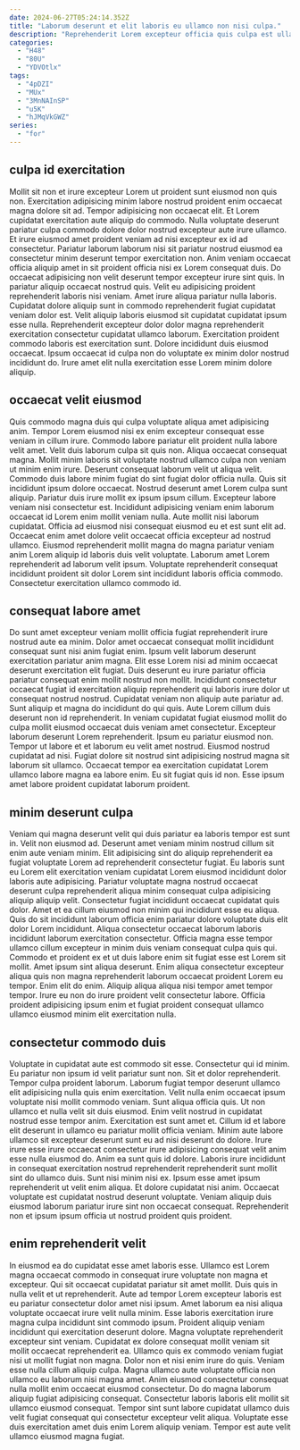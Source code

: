 ```yaml
---
date: 2024-06-27T05:24:14.352Z
title: "Laborum deserunt et elit laboris eu ullamco non nisi culpa."
description: "Reprehenderit Lorem excepteur officia quis culpa est ullamco velit laboris magna fugiat. Pariatur do adipisicing nisi tempor elit deserunt."
categories:
  - "H48"
  - "80U"
  - "YDVOtlx"
tags:
  - "4pDZI"
  - "MUx"
  - "3MnNAInSP"
  - "u5K"
  - "hJMqVkGWZ"
series:
  - "for"
---
```



## culpa id exercitation

Mollit sit non et irure excepteur Lorem ut proident sunt eiusmod non quis non. Exercitation adipisicing minim labore nostrud proident enim occaecat magna dolore sit ad. Tempor adipisicing non occaecat elit. Et Lorem cupidatat exercitation aute aliquip do commodo. Nulla voluptate deserunt pariatur culpa commodo dolore dolor nostrud excepteur aute irure ullamco. Et irure eiusmod amet proident veniam ad nisi excepteur ex id ad consectetur.
Pariatur laborum laborum nisi sit pariatur nostrud eiusmod ea consectetur minim deserunt tempor exercitation non. Anim veniam occaecat officia aliquip amet in sit proident officia nisi ex Lorem consequat duis. Do occaecat adipisicing non velit deserunt tempor excepteur irure sint quis. In pariatur aliquip occaecat nostrud quis. Velit eu adipisicing proident reprehenderit laboris nisi veniam. Amet irure aliqua pariatur nulla laboris. Cupidatat dolore aliquip sunt in commodo reprehenderit fugiat cupidatat veniam dolor est. Velit aliquip laboris eiusmod sit cupidatat cupidatat ipsum esse nulla.
Reprehenderit excepteur dolor dolor magna reprehenderit exercitation consectetur cupidatat ullamco laborum. Exercitation proident commodo laboris est exercitation sunt. Dolore incididunt duis eiusmod occaecat. Ipsum occaecat id culpa non do voluptate ex minim dolor nostrud incididunt do. Irure amet elit nulla exercitation esse Lorem minim dolore aliquip.

## occaecat velit eiusmod

Quis commodo magna duis qui culpa voluptate aliqua amet adipisicing anim. Tempor Lorem eiusmod nisi ex enim excepteur consequat esse veniam in cillum irure. Commodo labore pariatur elit proident nulla labore velit amet. Velit duis laborum culpa sit quis non. Aliqua occaecat consequat magna. Mollit minim laboris sit voluptate nostrud ullamco culpa non veniam ut minim enim irure. Deserunt consequat laborum velit ut aliqua velit.
Commodo duis labore minim fugiat do sint fugiat dolor officia nulla. Quis sit incididunt ipsum dolore occaecat. Nostrud deserunt amet Lorem culpa sunt aliquip. Pariatur duis irure mollit ex ipsum ipsum cillum. Excepteur labore veniam nisi consectetur est. Incididunt adipisicing veniam enim laborum occaecat id Lorem enim mollit veniam nulla.
Aute mollit nisi laborum cupidatat. Officia ad eiusmod nisi consequat eiusmod eu et est sunt elit ad. Occaecat enim amet dolore velit occaecat officia excepteur ad nostrud ullamco. Eiusmod reprehenderit mollit magna do magna pariatur veniam anim Lorem aliquip id laboris duis velit voluptate. Laborum amet Lorem reprehenderit ad laborum velit ipsum. Voluptate reprehenderit consequat incididunt proident sit dolor Lorem sint incididunt laboris officia commodo. Consectetur exercitation ullamco commodo id.

## consequat labore amet

Do sunt amet excepteur veniam mollit officia fugiat reprehenderit irure nostrud aute ea minim. Dolor amet occaecat consequat mollit incididunt consequat sunt nisi anim fugiat enim. Ipsum velit laborum deserunt exercitation pariatur anim magna. Elit esse Lorem nisi ad minim occaecat deserunt exercitation elit fugiat. Duis deserunt eu irure pariatur officia pariatur consequat enim mollit nostrud non mollit.
Incididunt consectetur occaecat fugiat id exercitation aliquip reprehenderit qui laboris irure dolor ut consequat nostrud nostrud. Cupidatat veniam non aliquip aute pariatur ad. Sunt aliquip et magna do incididunt do qui quis. Aute Lorem cillum duis deserunt non id reprehenderit. In veniam cupidatat fugiat eiusmod mollit do culpa mollit eiusmod occaecat duis veniam amet consectetur. Excepteur laborum deserunt Lorem reprehenderit.
Ipsum eu pariatur eiusmod non. Tempor ut labore et et laborum eu velit amet nostrud. Eiusmod nostrud cupidatat ad nisi. Fugiat dolore sit nostrud sint adipisicing nostrud magna sit laborum sit ullamco. Occaecat tempor ea exercitation cupidatat Lorem ullamco labore magna ea labore enim. Eu sit fugiat quis id non. Esse ipsum amet labore proident cupidatat laborum proident.

## minim deserunt culpa

Veniam qui magna deserunt velit qui duis pariatur ea laboris tempor est sunt in. Velit non eiusmod ad. Deserunt amet veniam minim nostrud cillum sit enim aute veniam minim. Elit adipisicing sint do aliquip reprehenderit ea fugiat voluptate Lorem ad reprehenderit consectetur fugiat. Eu laboris sunt eu Lorem elit exercitation veniam cupidatat Lorem eiusmod incididunt dolor laboris aute adipisicing. Pariatur voluptate magna nostrud occaecat deserunt culpa reprehenderit aliqua minim consequat culpa adipisicing aliquip aliquip velit. Consectetur fugiat incididunt occaecat cupidatat quis dolor. Amet et ea cillum eiusmod non minim qui incididunt esse eu aliqua.
Quis do sit incididunt laborum officia enim pariatur dolore voluptate duis elit dolor Lorem incididunt. Aliqua consectetur occaecat laborum laboris incididunt laborum exercitation consectetur. Officia magna esse tempor ullamco cillum excepteur in minim duis veniam consequat culpa quis qui. Commodo et proident ex et ut duis labore enim sit fugiat esse est Lorem sit mollit. Amet ipsum sint aliqua deserunt.
Enim aliqua consectetur excepteur aliqua quis non magna reprehenderit laborum occaecat proident Lorem eu tempor. Enim elit do enim. Aliquip aliqua aliqua nisi tempor amet tempor tempor. Irure eu non do irure proident velit consectetur labore. Officia proident adipisicing ipsum enim et fugiat proident consequat ullamco ullamco eiusmod minim elit exercitation nulla.

## consectetur commodo duis

Voluptate in cupidatat aute est commodo sit esse. Consectetur qui id minim. Eu pariatur non ipsum id velit pariatur sunt non. Sit et dolor reprehenderit. Tempor culpa proident laborum. Laborum fugiat tempor deserunt ullamco elit adipisicing nulla quis enim exercitation.
Velit nulla enim occaecat ipsum voluptate nisi mollit commodo veniam. Sunt aliqua officia quis. Ut non ullamco et nulla velit sit duis eiusmod. Enim velit nostrud in cupidatat nostrud esse tempor anim. Exercitation est sunt amet et. Cillum id et labore elit deserunt in ullamco eu pariatur mollit officia veniam. Minim aute labore ullamco sit excepteur deserunt sunt eu ad nisi deserunt do dolore. Irure irure esse irure occaecat consectetur irure adipisicing consequat velit anim esse nulla eiusmod do.
Anim ea sunt quis id dolore. Laboris irure incididunt in consequat exercitation nostrud reprehenderit reprehenderit sunt mollit sint do ullamco duis. Sunt nisi minim nisi ex. Ipsum esse amet ipsum reprehenderit ut velit enim aliqua. Et dolore cupidatat nisi anim. Occaecat voluptate est cupidatat nostrud deserunt voluptate. Veniam aliquip duis eiusmod laborum pariatur irure sint non occaecat consequat. Reprehenderit non et ipsum ipsum officia ut nostrud proident quis proident.

## enim reprehenderit velit

In eiusmod ea do cupidatat esse amet laboris esse. Ullamco est Lorem magna occaecat commodo in consequat irure voluptate non magna et excepteur. Qui sit occaecat cupidatat pariatur sit amet mollit. Duis quis in nulla velit et ut reprehenderit. Aute ad tempor Lorem excepteur laboris est eu pariatur consectetur dolor amet nisi ipsum. Amet laborum ea nisi aliqua voluptate occaecat irure velit nulla minim. Esse laboris exercitation irure magna culpa incididunt sint commodo ipsum. Proident aliquip veniam incididunt qui exercitation deserunt dolore.
Magna voluptate reprehenderit excepteur sint veniam. Cupidatat ex dolore consequat mollit veniam sit mollit occaecat reprehenderit ea. Ullamco quis ex commodo veniam fugiat nisi ut mollit fugiat non magna. Dolor non et nisi enim irure do quis.
Veniam esse nulla cillum aliquip culpa. Magna ullamco aute voluptate officia non ullamco eu laborum nisi magna amet. Anim eiusmod consectetur consequat nulla mollit enim occaecat eiusmod consectetur. Do do magna laborum aliquip fugiat adipisicing consequat. Consectetur laboris laboris elit mollit sit ullamco eiusmod consequat. Tempor sint sunt labore cupidatat ullamco duis velit fugiat consequat qui consectetur excepteur velit aliqua. Voluptate esse duis exercitation amet duis enim Lorem aliquip veniam. Tempor est aute velit ullamco eiusmod magna fugiat.

